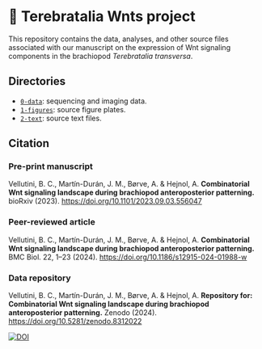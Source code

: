 # :dna: Terebratalia Wnts project

This repository contains the data, analyses, and other source files associated with our manuscript on the expression of Wnt signaling components in the brachiopod *Terebratalia transversa*.

## Directories

- [`0-data`](0-data): sequencing and imaging data.
- [`1-figures`](1-figures): source figure plates.
- [`2-text`](2-text): source text files.

## Citation

### Pre-print manuscript

Vellutini, B. C., Martín-Durán, J. M., Børve, A. & Hejnol, A. **Combinatorial Wnt signaling landscape during brachiopod anteroposterior patterning.** bioRxiv (2023). <https://doi.org/10.1101/2023.09.03.556047>

### Peer-reviewed article

Vellutini, B. C., Martín-Durán, J. M., Børve, A. & Hejnol, A. **Combinatorial Wnt signaling landscape during brachiopod anteroposterior patterning.** BMC Biol. 22, 1–23 (2024). <https://doi.org/10.1186/s12915-024-01988-w>

### Data repository

Vellutini, B. C., Martín-Durán, J. M., Børve, A. & Hejnol, A. **Repository for: Combinatorial Wnt signaling landscape during brachiopod anteroposterior patterning.** Zenodo (2024). <https://doi.org/10.5281/zenodo.8312022>

[![DOI](https://zenodo.org/badge/DOI/10.5281/zenodo.8312022.svg)](https://doi.org/10.5281/zenodo.8312022)

